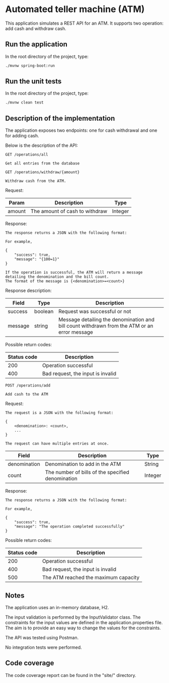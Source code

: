 # Automated teller machine (ATM)

This application simulates a REST API for an ATM. 
It supports two operation: add cash and withdraw cash.

## Run the application

In the root directory of the project, type:

```bash
./mvnw spring-boot:run
```

## Run the unit tests

In the root directory of the project, type:

```bash
./mvnw clean test
```

## Description of the implementation

The application exposes two endpoints: one for cash withdrawal and one for adding cash.

Below is the description of the API:

```
GET /operations/all

Get all entries from the database
```

```
GET /operations/withdraw/{amount}

Withdraw cash from the ATM.
```
 
Request:

| Param  | Description | Type |
|--------|-------------|------|
| amount | The amount of cash to withdraw | Integer

Response:

```
The response returns a JSON with the following format:

For example,

{
    "success": true,
    "message": "{100=1}"
}

If the operation is successful, the ATM will return a message detailing the denomination and the bill count.
The format of the message is {<denomination>=<count>}
```
Response description:

| Field | Type | Description |
|-------|------| ------------|
|success| boolean | Request was successful or not
|message| string | Message detailing the denomination and bill count withdrawn from the ATM or an error message

Possible return codes:

|Status code | Description |
|------------| ------------|
|200         | Operation successful |
|400         | Bad request, the input is invalid |

```
POST /operations/add

Add cash to the ATM
```

Request:

```
The request is a JSON with the following format:

{
    <denomination>: <count>,
    ...
}

The request can have multiple entries at once.
```

| Field  | Description | Type |
|--------|-------------|------|
| denomination | Denomination to add in the ATM | String
| count | The number of bills of the specified denomination | Integer

Response:

```
The response returns a JSON with the following format:

For example,

{
    "success": true,
    "message": "The operation completed successfully"
}

```

Possible return codes:

|Status code | Description |
|------------| ------------|
|200         | Operation successful |
|400         | Bad request, the input is invalid |
|500         | The ATM reached the maximum capacity

## Notes

The application uses an in-memory database, H2.

The input validation is performed by the InputValidator class.
The constraints for the input values are defined in the application.properties file. The aim is to provide an easy way 
to change the values for the constraints.

The API was tested using Postman.

No integration tests were performed.

## Code coverage

The code coverage report can be found in the "site/" directory.